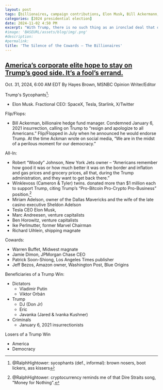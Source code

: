 ```yaml
---
layout: post
tags: [billionaires, campaign contributions, Elon Musk, Bill Ackermann, Warren Buffet, Robert Johnson, Winklevoss (Cameron & Tyler), Miriam Adelson, Ben Horowitz, Marc Andreesen, Ben Horowitz, Ike Perlmutter, Richard Uihlein, Jamie Dimon, Patrick Soon-Shiong, Jeff Bezos]
categories: [2024 presidential election]
date: 2024-11-02 4:50 PM
excerpt: "With Trump, there is no such thing as an ironclad deal that doesn’t benefit him personally. His appetite for retribution is well-established, and any slight or perceived disloyalty is enough to curry his disfavor."
#image: 'BASEURL/assets/blog/img/.png'
#description:
#permalink:
title: 'The Silence of the Cowards – The Billionaires'
---
```



## [America’s corporate elite hope to stay on Trump’s good side. It’s a fool’s errand.](https://www.msnbc.com/opinion/msnbc-opinion/trump-business-ceos-billionaires-silence-rcna177623)

Oct. 31, 2024, 6:00 AM EDT
By Hayes Brown, MSNBC Opinion Writer/Editor

Trump's Sycophants[^11]:

[^11]: @RalphHightower: sycophants (def., informal): brown nosers, boot lickers, ass kissers

- Elon Musk. Fractional CEO: SpaceX, Tesla, Starlink, X/Twitter

Flip/Flops:

- Bill Ackerman, billionaire hedge fund manager. Condemned January 6, 2021 insurrection, calling on Trump to “resign and apologize to all Americans.” Flip/Flopped in July when he announced he would endorse Trump. At the time Ackman wrote on social media, “We are in the midst of a perilous moment for our democracy.”

All-In:

- Robert “Woody” Johnson, New York Jets owner – “Americans remember how good it was or how much better it was on the border and inflation and gas prices and grocery prices, all that, during the Trump administration, and they want to get back there.”
- Winklevoss (Cameron & Tyler) twins. donated more than $1 million each to support Trump, citing Trump’s “Pro-Bitcoin Pro-Crypto Pro-Business” position.[^31]
- Miriam Adelson, owner of the Dallas Mavericks and the wife of the late casino executive Sheldon Adelson
- Tesla CEO Elon Musk,
- Marc Andreesen, venture capitalists
- Ben Horowitz, venture capitalists
- Ike Perlmutter, former Marvel Chairman
- Richard Uihlein, shipping magnate

[^31]: @RalphHightower: cryptocurrency reminds me of that Dire Straits song, "Money for Nothing".

Cowards:

- Warren Buffet, Midwest magnate
- Jamie Dimon, JPMorgan Chase CEO
- Patrick Soon-Shiong, Los Angeles Times publisher
- Jeff Bezos, Amazon owner, Washington Post, Blue Origins

Beneficiaries of a Trump Win:

- Dictators
    - Vladimir Putin
    - Viktor Orbán
- Trump
    - DJ (Don Jr)
    - Eric
    - Javanka (Jared & Ivanka Kushner)
- Criminals
    - January 6, 2021 in​sur​rec​tion​ists

Losers of a Trump Win
- America
- Democracy
